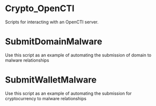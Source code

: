 # Crypto_OpenCTI
Scripts for interacting with an OpenCTI server.

# SubmitDomainMalware

Use this script as an example of automating the submission of domain to malware relationships

# SubmitWalletMalware

Use this script as an example of automating the submission for cryptocurrency to malware relationships
